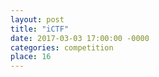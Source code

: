 ```yaml
---
layout: post
title: "iCTF"
date: 2017-03-03 17:00:00 -0000
categories: competition
place: 16
---
```

